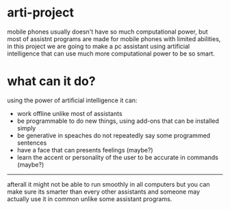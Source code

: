 # arti-project
mobile phones usually doesn't have so much computational power, but most of assistnt programs are made for mobile phones with limited abilities, in this project we are going to make a pc assistant using artificial intelligence that can use much more computational power to be so smart.
# what can it do?
using the power of artificial intelligence it can:
 - work offline unlike most of assistants
 - be programmable to do new things, using add-ons that can be installed simply
 - be generative in speaches do not repeatedly say some programmed sentences
 - have a face that can presents feelings (maybe?)
 - learn the accent or personality of the user to be accurate in commands (maybe?)
-------------
afterall it might not be able to run smoothly in all computers but you can make sure its smarter than every other assistants and someone may actually use it in common unlike some assistant programs.

